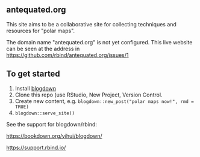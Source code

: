 
## antequated.org

This site aims to be a collaborative site for collecting techniques and resources for "polar maps". 

The domain name "antequated.org" is not yet configured. This live website can be seen at the address in https://github.com/rbind/antequated.org/issues/1

## To get started

1. Install [blogdown](https://github.com/rstudio/blogdown)
2. Clone this repo (use RStudio, New Project, Version Control. 
3. Create new content, e.g. `blogdown::new_post("polar maps now!", rmd = TRUE)`
4. `blogdown::serve_site()`

See the support for blogdown/rbind: 

https://bookdown.org/yihui/blogdown/

https://support.rbind.io/
